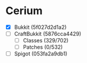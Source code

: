 # Cerium
- [x] Bukkit (5f027d2d1a2)
- [ ] CraftBukkit (5876cca4429)
  - [ ] Classes (329/702)
  - [ ] Patches (0/532)
- [ ] Spigot (053fa2a9db1)